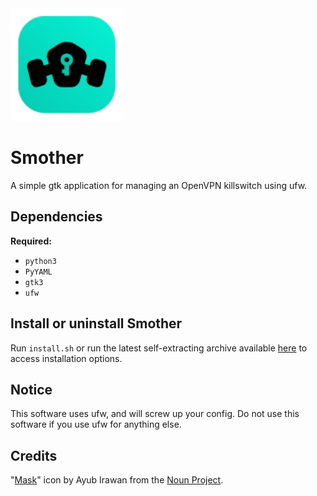 <img width="180" src="https://raw.githubusercontent.com/Corewala/Smother/c4b2f5b87048a58b6f9fa70552a331d8a71ce6f4/smother.svg" />

# Smother
A simple gtk application for managing an OpenVPN killswitch using ufw.

## Dependencies
**Required:** 
 - `python3`
 - `PyYAML` 
 - `gtk3`
 - `ufw`
 
## Install or uninstall Smother
Run `install.sh` or run the latest self-extracting archive available [here](https://github.com/Corewala/Smother/releases/latest) to access installation options.

## Notice
This software uses ufw, and will screw up your config. Do not use this software if you use ufw for anything else.

## Credits
"[Mask](https://thenounproject.com/ayub12/collection/jumpicon-pest-control-glyph/?i=2278085)" icon by Ayub Irawan from the [Noun Project](https://thenounproject.com/).